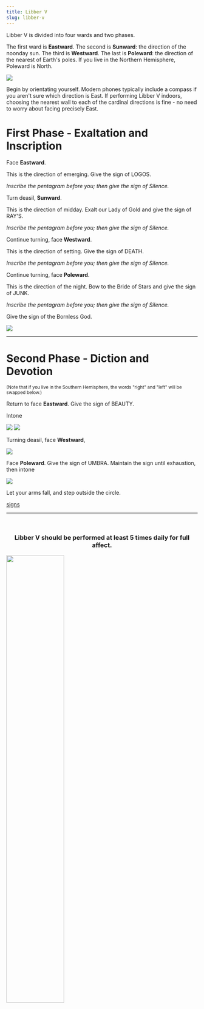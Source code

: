 ```yaml
---
title: Libber V
slug: libber-v
---
```


Libber V is divided into four wards and two phases.

The first ward is **Eastward**. The second is **Sunward**: the direction of the noonday sun. The third is **Westward**. The last is **Poleward**: the direction of the nearest of Earth's poles. If you live in the Northern Hemisphere, Poleward is North.

<img src="/image/libberV.sm.png" class="flush">


Begin by orientating yourself. Modern phones typically include a compass if you aren't sure which direction is East. If performing Libber V indoors, choosing the nearest wall to each of the cardinal directions is fine - no need to worry about facing precisely East.

# First Phase - Exaltation and Inscription

Face **Eastward**.

This is the direction of emerging. Give the sign of LOGOS.

*Inscribe the pentagram before you; then give the sign of Silence.*

Turn deasil, **Sunward**.

This is the direction of midday. Exalt our Lady of Gold and give the sign of RAY'S.

*Inscribe the pentagram before you; then give the sign of Silence.*

Continue turning, face **Westward**.

This is the direction of setting. Give the sign of DEATH.

*Inscribe the pentagram before you; then give the sign of Silence.*

Continue turning, face **Poleward**.

This is the direction of the night. Bow to the Bride of Stars and give the sign of JUNK.

*Inscribe the pentagram before you; then give the sign of Silence.*

Give the sign of the Bornless God.

<img src="/image/3y3.sm.png">

-----

# Second Phase - Diction and Devotion

<small>(Note that if you live in the Southern Hemisphere, the words "right" and "left" will be swapped below.)</small>

Return to face **Eastward**. Give the sign of BEAUTY.

Intone

<img class="center padded nozoom" src="/image/v1.nh.png">

<img class="center padded nozoom" src="/image/v2.png">

Turning deasil, face **Westward**,

<img class="center padded nozoom" src="/image/v3.png">

Face **Poleward**. Give the sign of UMBRA. Maintain the sign until exhaustion, then intone

<img class="center padded nozoom" src="/image/v4.png">

Let your arms fall, and step outside the circle.

<a class="next" href="/read/libber-v-signs">signs</a>

-----

<br> <h3 style="text-align: center">Libber V should be performed at least 5 times daily for full affect.</h3>
<img class="center" src="/image/nuit.gif" data-source="Hyrax riding tortoise - animals-riding-animals.tumblr.com" data-link="http://animals-riding-animals.tumblr.com/post/50292705047/hyrax-riding-tortoise" style="width: 55%">
